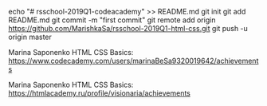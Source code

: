 echo "# rsschool-2019Q1-codeacademy" >> README.md
git init
git add README.md
git commit -m "first commit"
git remote add origin https://github.com/MarishkaSa/rsschool-2019Q1-html-css.git
git push -u origin master

Marina Saponenko
HTML CSS Basics: https://www.codecademy.com/users/marinaBeSa9320019642/achievements

Marina Saponenko
HTML CSS Basics: https://htmlacademy.ru/profile/visionaria/achievements
